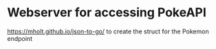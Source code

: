 # Webserver for accessing PokeAPI

<https://mholt.github.io/json-to-go/> to create the struct for the Pokemon endpoint
